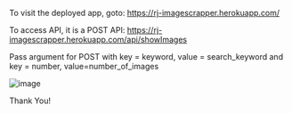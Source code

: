 To visit the deployed app, goto:
https://rj-imagescrapper.herokuapp.com/


To access API, it is a POST API:
https://rj-imagescrapper.herokuapp.com/api/showImages

Pass argument for POST with key = keyword, value = search_keyword and key = number, value=number_of_images

![image](https://user-images.githubusercontent.com/41023976/111071549-ae8c7e00-84fc-11eb-9859-7b612b51fab2.png)



Thank You!
